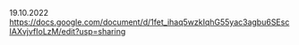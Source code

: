 19.10.2022 https://docs.google.com/document/d/1fet_ihaq5wzkIqhG55yac3agbu6SEscIAXvjvfIoLzM/edit?usp=sharing
